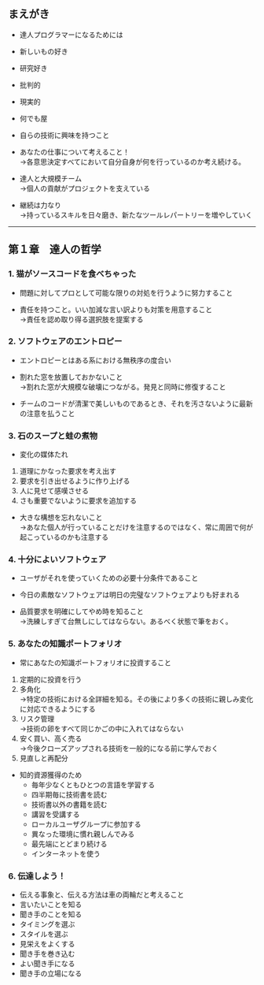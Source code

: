 ## まえがき
* 達人プログラマーになるためには
 * 新しいもの好き
 * 研究好き
 * 批判的
 * 現実的
 * 何でも屋


* 自らの技術に興味を持つこと

* あなたの仕事について考えること！  
→各意思決定すべてにおいて自分自身が何を行っているのか考え続ける。

* 達人と大規模チーム  
→個人の貢献がプロジェクトを支えている

* 継続は力なり  
→持っているスキルを日々磨き、新たなツールレパートリーを増やしていく

<hr>

## 第１章　達人の哲学
### 1. 猫がソースコードを食べちゃった
* 問題に対してプロとして可能な限りの対処を行うように努力すること

* 責任を持つこと。いい加減な言い訳よりも対策を用意すること  
→責任を認め取り得る選択肢を提案する

### 2. ソフトウェアのエントロピー
* エントロピーとはある系における無秩序の度合い

*  割れた窓を放置しておかないこと  
→割れた窓が大規模な破壊につながる。発見と同時に修復すること

*  チームのコードが清潔で美しいものであるとき、それを汚さないように最新の注意を払うこと

### 3. 石のスープと蛙の煮物
* 変化の媒体たれ  
 1. 道理にかなった要求を考え出す  
 2. 要求を引き出せるように作り上げる
 3. 人に見せて感嘆させる
 4. さも重要でないように要求を追加する


*  大きな構想を忘れないこと  
→あなた個人が行っていることだけを注意するのではなく、常に周囲で何が起こっているのかも注意する

### 4. 十分によいソフトウェア
* ユーザがそれを使っていくための必要十分条件であること

* 今日の素敵なソフトウェアは明日の完璧なソフトウェアよりも好まれる

* 品質要求を明確にしてやめ時を知ること  
→洗練しすぎて台無しにしてはならない。あるべく状態で筆をおく。

### 5. あなたの知識ポートフォリオ
* 常にあなたの知識ポートフォリオに投資すること  
 1. 定期的に投資を行う
 2. 多角化  
 →特定の技術における全詳細を知る。その後により多くの技術に親しみ変化に対応できるようにする
 3. リスク管理  
 →技術の卵をすべて同じかごの中に入れてはならない
 4. 安く買い、高く売る  
 →今後クローズアップされる技術を一般的になる前に学んでおく
 5. 見直しと再配分  


* 知的資源獲得のため
  * 毎年少なくともひとつの言語を学習する
  * 四半期毎に技術書を読む
  * 技術書以外の書籍を読む
  * 講習を受講する
  * ローカルユーザグループに参加する
  * 異なった環境に慣れ親しんでみる
  * 最先端にとどまり続ける
  * インターネットを使う


### 6. 伝達しよう！
* 伝える事象と、伝える方法は車の両輪だと考えること
 * 言いたいことを知る
 * 聞き手のことを知る
 * タイミングを選ぶ
 * スタイルを選ぶ
 * 見栄えをよくする
 * 聞き手を巻き込む
 * よい聞き手になる
 * 聞き手の立場になる
